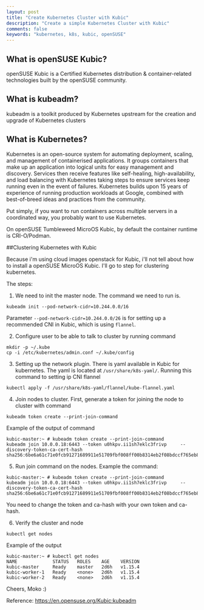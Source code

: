 ```yaml
---
layout: post
title: "Create Kubernetes Cluster with Kubic"
description: "Create a simple Kubernetes Cluster with Kubic"
comments: false
keywords: "kubernetes, k8s, kubic, openSUSE"
---
```


## What is openSUSE Kubic?

openSUSE Kubic is a Certified Kubernetes distribution & container-related technologies built by the openSUSE community.

## What is kubeadm?

kubeadm is a toolkit produced by Kubernetes upstream for the creation and upgrade of Kubernetes clusters

## What is Kubernetes?

Kubernetes is an open-source system for automating deployment, scaling, and management of containerised applications. It groups containers that make up an application into logical units for easy management and discovery. Services then receive features like self-healing, high-availability, and load balancing with Kubernetes taking steps to ensure services keep running even in the event of failures. Kubernetes builds upon 15 years of experience of running production workloads at Google, combined with best-of-breed ideas and practices from the community.

Put simply, if you want to run containers across multiple servers in a coordinated way, you probably want to use Kubernetes.

On openSUSE Tumbleweed MicroOS Kubic, by default the container runtime is CRI-O/Podman. 

##Clustering Kubernetes with Kubic

Because i'm using cloud images openstack for Kubic, i'll not tell about how to install a openSUSE MicroOS Kubic. I'll go to step for clustering kubernetes.

The steps:
1. We need to init the master node. The command we need to run is.

```
kubeadm init --pod-network-cidr=10.244.0.0/16
```

Parameter `--pod-network-cidr=10.244.0.0/26` is for setting up a recommended CNI in Kubic, which is using `flannel`.

2. Configure user to be able to talk to cluster by running command
```
mkdir -p ~/.kube
cp -i /etc/kubernetes/admin.conf ~/.kube/config
```

3. Setting up the network plugin. There is yaml available in Kubic for kubernetes. The yaml is located at `/usr/share/k8s-yaml/`. Running this command to setting ip CNI flannel
```
kubectl apply -f /usr/share/k8s-yaml/flannel/kube-flannel.yaml
```

4. Join nodes to cluster. First, generate a token for joining the node to cluster with command
```
kubeadm token create --print-join-command
```
Example of the output of command
```
kubic-master:~ # kubeadm token create --print-join-command
kubeadm join 10.0.0.18:6443 --token u0hkpv.ii1sh7eklc3frivp     --discovery-token-ca-cert-hash sha256:6be6a61c71e0fcb91271689911e51709fbf008ff00b8314eb2f08bdccf765eb8 
```

5. Run join command on the nodes. Example the command:
```
kubic-master:~ # kubeadm token create --print-join-command
kubeadm join 10.0.0.18:6443 --token u0hkpv.ii1sh7eklc3frivp     --discovery-token-ca-cert-hash sha256:6be6a61c71e0fcb91271689911e51709fbf008ff00b8314eb2f08bdccf765eb8 
```
You need to change the token and ca-hash with your own token and ca-hash.


6. Verify the cluster and node
```
kubectl get nodes
```
Example of the output
```
kubic-master:~ # kubectl get nodes
NAME             STATUS   ROLES    AGE    VERSION
kubic-master     Ready    master   2d6h   v1.15.4
kubic-worker-1   Ready    <none>   2d6h   v1.15.4
kubic-worker-2   Ready    <none>   2d6h   v1.15.4
```

Cheers,
Moko :)

Reference:
https://en.opensuse.org/Kubic:kubeadm

